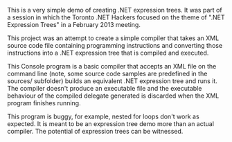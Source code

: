 This is a very simple demo of creating .NET expression trees. It was part of a session in which the Toronto .NET Hackers focused on the theme of ".NET Expression Trees" in a February 2013 meeting.

This project was an attempt to create a simple compiler that takes an XML source code file containing programming instructions and converting those instructions into a .NET expression tree that is compiled and executed. 

This Console program is a basic compiler that accepts an XML file on the command line (note, some source code samples are predefined in the sources/ subfolder) builds an equivalent .NET expression tree and runs it. The compiler doesn't produce an executable file and the executable behaviour of the compiled delegate generated is discarded when the XML program finishes running. 

This program is buggy, for example, nested for loops don't work as expected.  It is meant to be an expression tree demo more than an actual compiler.  The potential of expression trees can be witnessed. 